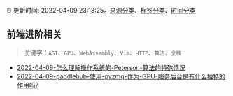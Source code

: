 :alarm_clock: 更新时间: 2022-04-09 23:13:25。[来源分类](../README.md)、[标签分类](../TAGS.md)、[时间分类](../TIMELINE.md)

## 前端进阶相关


> 关键字：`AST`、`GPU`、`WebAssembly`、`Vim`、`HTTP`、`算法`、`全栈`



- [2022-04-09-怎么理解操作系统的-Peterson-算法的特殊情况](https://www.v2ex.com/t/845977) 
- [2022-04-09-paddlehub-使用-pyzmq-作为-GPU-服务后台是有什么独特的作用吗?](https://www.v2ex.com/t/845958) 